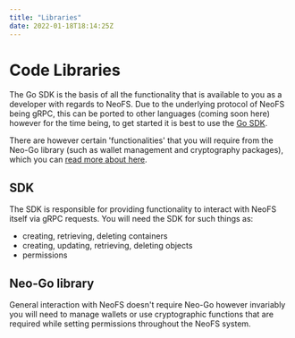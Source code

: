 ```yaml
---
title: "Libraries"
date: 2022-01-18T18:14:25Z
---
```


# Code Libraries

The Go SDK is the basis of all the functionality that is available to you as a developer with regards to NeoFS. Due to the underlying protocol of NeoFS being gRPC, this can be ported to other languages (coming soon here) however for the time being, to get started it is best to use the [Go SDK](github.com/nspcc-dev/neofs-sdk-go).

There are however certain 'functionalities' that you will require from the Neo-Go library (such as wallet management and cryptography packages), which you can [read more about here](github.com/nspcc-dev/neo-go).

## SDK

The SDK is responsible for providing functionality to interact with NeoFS itself via gRPC requests. You will need the SDK for such things as:

* creating, retrieving, deleting containers
* creating, updating, retrieving, deleting objects
* permissions

## Neo-Go library

General interaction with NeoFS doesn't require Neo-Go however invariably you will need to manage wallets or use cryptographic functions that are required while setting permissions throughout the NeoFS system.
